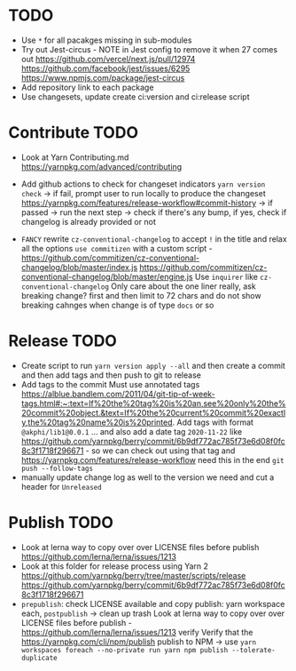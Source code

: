 # TODO

- Use `*` for all pacakges missing in sub-modules
- Try out Jest-circus - NOTE in Jest config to remove it when 27 comes out
  https://github.com/vercel/next.js/pull/12974
  https://github.com/facebook/jest/issues/6295
  https://www.npmjs.com/package/jest-circus
- Add repository link to each package
- Use changesets, update create ci:version and ci:release script

# Contribute TODO

- Look at Yarn Contributing.md
  https://yarnpkg.com/advanced/contributing

- Add github actions to check for changeset indicators
  `yarn version check` -> if fail, prompt user to run locally to produce the changeset
  https://yarnpkg.com/features/release-workflow#commit-history
  -> if passed -> run the next step -> check if there's any bump, if yes, check if changelog is already provided or not

- `FANCY` rewrite `cz-conventional-changelog` to accept `!` in the title and relax all the options
  `use commitizen` with a custom script - https://github.com/commitizen/cz-conventional-changelog/blob/master/index.js
  https://github.com/commitizen/cz-conventional-changelog/blob/master/engine.js
  Use `inquirer` like `cz-conventional-changelog`
  Only care about the one liner really, ask breaking change? first and then limit to 72 chars and do not show breaking cahnges when change is of type `docs` or so

# Release TODO

- Create script to run `yarn version apply --all` and then create a commit and then add tags and then push to git to release
- Add tags to the commit
  Must use annotated tags
  https://alblue.bandlem.com/2011/04/git-tip-of-week-tags.html#:~:text=If%20the%20tag%20is%20an,see%20only%20the%20commit%20object.&text=If%20the%20current%20commit%20exactly,the%20tag%20name%20is%20printed.
  Add tags with format `@akphi/lib1@0.0.1` ... and also add a date tag `2020-11-22` like https://github.com/yarnpkg/berry/commit/6b9df772ac785f73e6d08f0fc8c3f1718f296671 - so we can check out using that tag and
  https://yarnpkg.com/features/release-workflow
  need this in the end `git push --follow-tags`
- manually update change log as well to the version we need and cut a header for `Unreleased`

# Publish TODO

- Look at lerna way to copy over over LICENSE files before publish
  https://github.com/lerna/lerna/issues/1213
- Look at this folder for release process using Yarn 2
  https://github.com/yarnpkg/berry/tree/master/scripts/release
  https://github.com/yarnpkg/berry/commit/6b9df772ac785f73e6d08f0fc8c3f1718f296671
- `prepublish`: check LICENSE available and copy publish: yarn workspace each, `postpublish` -> clean up trash
  Look at lerna way to copy over over LICENSE files before publish - https://github.com/lerna/lerna/issues/1213
  verify
  Verify that the
  https://yarnpkg.com/cli/npm/publish
  publish to NPM -> use `yarn workspaces foreach --no-private run yarn npm publish --tolerate-duplicate`

